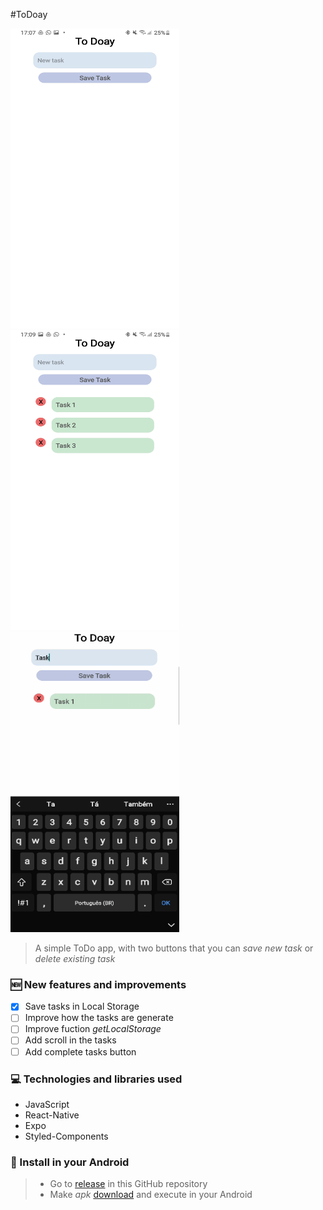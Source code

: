 #ToDoay

<div style={ flex-direction: 'row",}>
  <img src="https://github.com/MuriEdu/ToDoay/blob/main/assets/Screenshot_20210705-170746_ToDoay.jpg" width="270" height="480" /> 
  <img src="https://github.com/MuriEdu/ToDoay/blob/main/assets/Screenshot_20210705-170941_ToDoay.jpg" width="270" height="480" />
  <img src="https://github.com/MuriEdu/ToDoay/blob/main/assets/SmartSelect_20210705-172053_Video%20Player.gif" width="270" height="480" />
</div>
                              
> A simple ToDo app, with two buttons that you can *save new task* or *delete existing task*
        
### 🆕 New features and improvements
                          
- [x] Save tasks in Local Storage
- [ ] Improve how the tasks are generate
- [ ] Improve fuction *getLocalStorage*
- [ ] Add scroll in the tasks
- [ ] Add complete tasks button
                              
### 💻 Technologies and libraries used
                              
- JavaScript
- React-Native
- Expo
- Styled-Components
                              
### 📲 Install in your Android
                              
> - Go to [release](https://github.com/MuriEdu/ToDoay/releases/tag/1.1.3) in this GitHub repository
> - Make *apk* [download](https://github.com/MuriEdu/ToDoay/releases/tag/1.1.3) and execute in your Android
